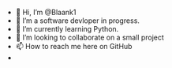 - 👋 Hi, I’m @Blaank1
- 👀 I’m a software devloper in progress.
- 🌱 I’m currently learning Python.
- 💞️ I’m looking to collaborate on a small project
- 📫 How to reach me here on GitHub
-

<!---
Blaank1/Blaank1 is a ✨ special ✨ repository because its `README.md` (this file) appears on your GitHub profile.
You can click the Preview link to take a look at your changes.
--->
